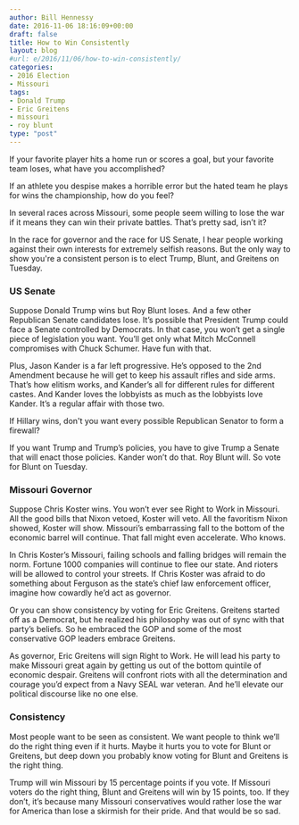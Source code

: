 ```yaml
---
author: Bill Hennessy
date: 2016-11-06 18:16:09+00:00
draft: false
title: How to Win Consistently
layout: blog
#url: e/2016/11/06/how-to-win-consistently/
categories:
- 2016 Election
- Missouri
tags:
- Donald Trump
- Eric Greitens
- missouri
- roy blunt
type: "post"
---
```


If your favorite player hits a home run or scores a goal, but your favorite team loses, what have you accomplished?

If an athlete you despise makes a horrible error but the hated team he plays for wins the championship, how do you feel?

In several races across Missouri, some people seem willing to lose the war if it means they can win their private battles. That’s pretty sad, isn’t it?

In the race for governor and the race for US Senate, I hear people working against their own interests for extremely selfish reasons. But the only way to show you're a consistent person is to elect Trump, Blunt, and Greitens on Tuesday.



### US Senate



Suppose Donald Trump wins but Roy Blunt loses. And a few other Republican Senate candidates lose. It’s possible that President Trump could face a Senate controlled by Democrats. In that case, you won’t get a single piece of legislation you want. You’ll get only what Mitch McConnell compromises with Chuck Schumer. Have fun with that.

Plus, Jason Kander is a far left progressive. He’s opposed to the 2nd Amendment because he will get to keep his assault rifles and side arms. That’s how elitism works, and Kander’s all for different rules for different castes. And Kander loves the lobbyists as much as the lobbyists love Kander. It’s a regular affair with those two.

If Hillary wins, don't you want every possible Republican Senator to form a firewall?

If you want Trump and Trump’s policies, you have to give Trump a Senate that will enact those policies. Kander won’t do that. Roy Blunt will. So vote for Blunt on Tuesday.



### Missouri Governor



Suppose Chris Koster wins. You won’t ever see Right to Work in Missouri. All the good bills that Nixon vetoed, Koster will veto. All the favoritism Nixon showed, Koster will show. Missouri’s embarrassing fall to the bottom of the economic barrel will continue. That fall might even accelerate. Who knows.

In Chris Koster’s Missouri, failing schools and falling bridges will remain the norm. Fortune 1000 companies will continue to flee our state. And rioters will be allowed to control your streets. If Chris Koster was afraid to do something about Ferguson as the state’s chief law enforcement officer, imagine how cowardly he’d act as governor.

Or you can show consistency by voting for Eric Greitens. Greitens started off as a Democrat, but he realized his philosophy was out of sync with that party’s beliefs. So he embraced the GOP and some of the most conservative GOP leaders embrace Greitens.

As governor, Eric Greitens will sign Right to Work. He will lead his party to make Missouri great again by getting us out of the bottom quintile of economic despair. Greitens will confront riots with all the determination and courage you’d expect from a Navy SEAL war veteran. And he’ll elevate our political discourse like no one else.



### Consistency



Most people want to be seen as consistent. We want people to think we’ll do the right thing even if it hurts. Maybe it hurts you to vote for Blunt or Greitens, but deep down you probably know voting for Blunt and Greitens is the right thing.

Trump will win Missouri by 15 percentage points if you vote. If Missouri voters do the right thing, Blunt and Greitens will win by 15 points, too. If they don’t, it’s because many Missouri conservatives would rather lose the war for America than lose a skirmish for their pride. And that would be so sad.
